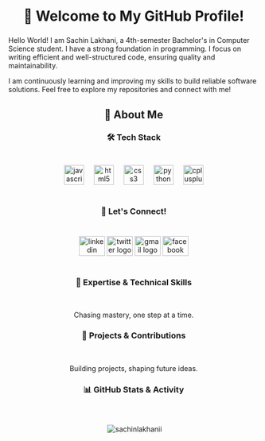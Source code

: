 <h1 align="center">👋 Welcome to My GitHub Profile!</h1>

###

<p align="left">Hello World! I am Sachin Lakhani, a 4th-semester Bachelor's in Computer Science student. I have a strong foundation in programming. I focus on writing efficient and well-structured code, ensuring quality and maintainability.

I am continuously learning and improving my skills to build reliable software solutions. Feel free to explore my repositories and connect with me! </p>

###

<h2 align="center">🚀 About Me</h2>

###

<h3 align="center">🛠️ Tech Stack</h3>

###

<br>

<div align="center">
  <img src="https://cdn.jsdelivr.net/gh/devicons/devicon/icons/javascript/javascript-original.svg" height="40" alt="javascript logo"  />
  <img width="12" />
  <img src="https://cdn.jsdelivr.net/gh/devicons/devicon/icons/html5/html5-original.svg" height="40" alt="html5 logo"  />
  <img width="12" />
  <img src="https://cdn.jsdelivr.net/gh/devicons/devicon/icons/css3/css3-original.svg" height="40" alt="css3 logo"  />
  <img width="12" />
  <img src="https://cdn.jsdelivr.net/gh/devicons/devicon/icons/python/python-original.svg" height="40" alt="python logo"  />
  <img width="12" />
  <img src="https://cdn.jsdelivr.net/gh/devicons/devicon/icons/cplusplus/cplusplus-original.svg" height="40" alt="cplusplus logo"  />
</div>

<br>

###

<h3 align="center">🌟 Let's Connect!</h3>

###

<br>

<div align="center">
  <a href="https://linkedin.com/in/sachinlakhanii" target="blank"><img src="https://raw.githubusercontent.com/maurodesouza/profile-readme-generator/master/src/assets/icons/social/linkedin/default.svg" width="52" height="40" alt="linkedin logo" /></a>
  <a href="https://twitter.com/sachinlakhanii" target="blank"><img src="https://raw.githubusercontent.com/maurodesouza/profile-readme-generator/master/src/assets/icons/social/twitter/default.svg" width="52" height="40" alt="twitter logo" /></a>
  <a href="mailto:sachinlakhani.cs@gmail.com" target="blank"><img src="https://raw.githubusercontent.com/maurodesouza/profile-readme-generator/master/src/assets/icons/social/gmail/default.svg" width="52" height="40" alt="gmail logo" /></a>
  <a href="https://fb.com/sachinlakhanii" target="blank"><img src="https://raw.githubusercontent.com/maurodesouza/profile-readme-generator/master/src/assets/icons/social/facebook/default.svg" width="52" height="40" alt="facebook logo" /></a>
</div>

<br>

###

<h3 align="center">💼 Expertise & Technical Skills</h3>

<br>

<p align="center" > Chasing mastery, one step at a time. </p>

###

<h3 align="center">📂 Projects & Contributions</h3>

<br>

<p align="center" > Building projects, shaping future ideas. </p>

###

<h3 align="center">📊 GitHub Stats & Activity</h3>

###

<br>

<p align="center" >&nbsp;<img align="center" src="https://github-readme-stats.vercel.app/api?username=sachinlakhanii&show_icons=true&theme=dark&locale=en" alt="sachinlakhanii" /></p>

###
